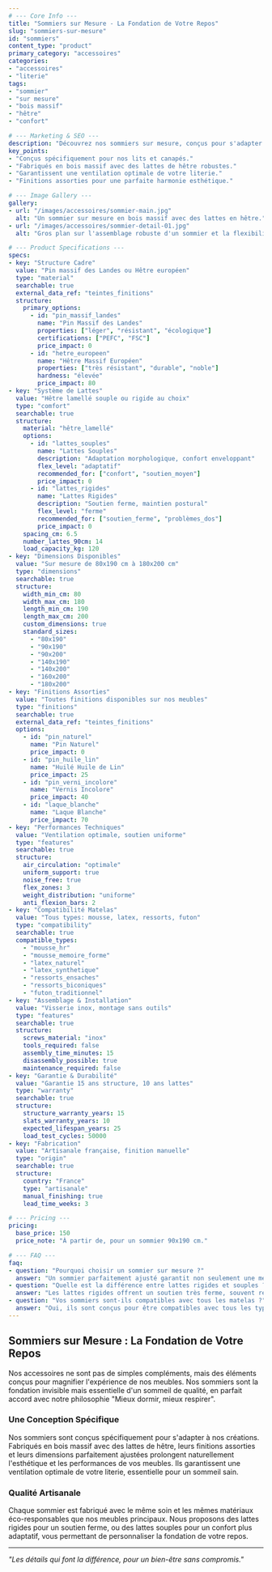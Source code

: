 ```yaml
---
# --- Core Info ---
title: "Sommiers sur Mesure - La Fondation de Votre Repos"
slug: "sommiers-sur-mesure"
id: "sommiers"
content_type: "product"
primary_category: "accessoires"
categories:
- "accessoires"
- "literie"
tags:
- "sommier"
- "sur mesure"
- "bois massif"
- "hêtre"
- "confort"

# --- Marketing & SEO ---
description: "Découvrez nos sommiers sur mesure, conçus pour s'adapter parfaitement à nos créations. Fabriqués en bois massif et lattes de hêtre pour un soutien optimal."
key_points:
- "Conçus spécifiquement pour nos lits et canapés."
- "Fabriqués en bois massif avec des lattes de hêtre robustes."
- "Garantissent une ventilation optimale de votre literie."
- "Finitions assorties pour une parfaite harmonie esthétique."

# --- Image Gallery ---
gallery:
- url: "/images/accessoires/sommier-main.jpg"
  alt: "Un sommier sur mesure en bois massif avec des lattes en hêtre."
- url: "/images/accessoires/sommier-detail-01.jpg"
  alt: "Gros plan sur l'assemblage robuste d'un sommier et la flexibilité de ses lattes."

# --- Product Specifications ---
specs:
- key: "Structure Cadre"
  value: "Pin massif des Landes ou Hêtre européen"
  type: "material"
  searchable: true
  external_data_ref: "teintes_finitions"
  structure:
    primary_options:
      - id: "pin_massif_landes"
        name: "Pin Massif des Landes"
        properties: ["léger", "résistant", "écologique"]
        certifications: ["PEFC", "FSC"]
        price_impact: 0
      - id: "hetre_europeen"
        name: "Hêtre Massif Européen"
        properties: ["très résistant", "durable", "noble"]
        hardness: "élevée"
        price_impact: 80
- key: "Système de Lattes"
  value: "Hêtre lamellé souple ou rigide au choix"
  type: "comfort"
  searchable: true
  structure:
    material: "hêtre_lamellé"
    options:
      - id: "lattes_souples"
        name: "Lattes Souples"
        description: "Adaptation morphologique, confort enveloppant"
        flex_level: "adaptatif"
        recommended_for: ["confort", "soutien_moyen"]
        price_impact: 0
      - id: "lattes_rigides"
        name: "Lattes Rigides"
        description: "Soutien ferme, maintien postural"
        flex_level: "ferme"
        recommended_for: ["soutien_ferme", "problèmes_dos"]
        price_impact: 0
    spacing_cm: 6.5
    number_lattes_90cm: 14
    load_capacity_kg: 120
- key: "Dimensions Disponibles"
  value: "Sur mesure de 80x190 cm à 180x200 cm"
  type: "dimensions"
  searchable: true
  structure:
    width_min_cm: 80
    width_max_cm: 180
    length_min_cm: 190
    length_max_cm: 200
    custom_dimensions: true
    standard_sizes:
      - "80x190"
      - "90x190"
      - "90x200"
      - "140x190"
      - "140x200"
      - "160x200"
      - "180x200"
- key: "Finitions Assorties"
  value: "Toutes finitions disponibles sur nos meubles"
  type: "finitions"
  searchable: true
  external_data_ref: "teintes_finitions"
  options:
    - id: "pin_naturel"
      name: "Pin Naturel"
      price_impact: 0
    - id: "pin_huile_lin"
      name: "Huilé Huile de Lin"
      price_impact: 25
    - id: "pin_verni_incolore"
      name: "Vernis Incolore"
      price_impact: 40
    - id: "laque_blanche"
      name: "Laque Blanche"
      price_impact: 70
- key: "Performances Techniques"
  value: "Ventilation optimale, soutien uniforme"
  type: "features"
  searchable: true
  structure:
    air_circulation: "optimale"
    uniform_support: true
    noise_free: true
    flex_zones: 3
    weight_distribution: "uniforme"
    anti_flexion_bars: 2
- key: "Compatibilité Matelas"
  value: "Tous types: mousse, latex, ressorts, futon"
  type: "compatibility"
  searchable: true
  compatible_types:
    - "mousse_hr"
    - "mousse_memoire_forme"
    - "latex_naturel"
    - "latex_synthetique"
    - "ressorts_ensaches"
    - "ressorts_biconiques"
    - "futon_traditionnel"
- key: "Assemblage & Installation"
  value: "Visserie inox, montage sans outils"
  type: "features"
  searchable: true
  structure:
    screws_material: "inox"
    tools_required: false
    assembly_time_minutes: 15
    disassembly_possible: true
    maintenance_required: false
- key: "Garantie & Durabilité"
  value: "Garantie 15 ans structure, 10 ans lattes"
  type: "warranty"
  searchable: true
  structure:
    structure_warranty_years: 15
    slats_warranty_years: 10
    expected_lifespan_years: 25
    load_test_cycles: 50000
- key: "Fabrication"
  value: "Artisanale française, finition manuelle"
  type: "origin"
  searchable: true
  structure:
    country: "France"
    type: "artisanale"
    manual_finishing: true
    lead_time_weeks: 3

# --- Pricing ---
pricing:
  base_price: 150
  price_note: "À partir de, pour un sommier 90x190 cm."

# --- FAQ ---
faq:
- question: "Pourquoi choisir un sommier sur mesure ?"
  answer: "Un sommier parfaitement ajusté garantit non seulement une meilleure stabilité et un meilleur confort, mais il prolonge aussi la durée de vie de votre matelas en assurant un soutien uniforme et une ventilation adéquate."
- question: "Quelle est la différence entre lattes rigides et souples ?"
  answer: "Les lattes rigides offrent un soutien très ferme, souvent recommandé pour les personnes souffrant de maux de dos. Les lattes souples s'adaptent aux contours du corps, offrant un confort plus enveloppant."
- question: "Vos sommiers sont-ils compatibles avec tous les matelas ?"
  answer: "Oui, ils sont conçus pour être compatibles avec tous les types de matelas (mousse, latex, ressorts), mais nous pouvons vous conseiller sur la meilleure association pour un confort optimal."
---
```


## Sommiers sur Mesure : La Fondation de Votre Repos

Nos accessoires ne sont pas de simples compléments, mais des éléments conçus pour magnifier l'expérience de nos meubles. Nos sommiers sont la fondation invisible mais essentielle d'un sommeil de qualité, en parfait accord avec notre philosophie "Mieux dormir, mieux respirer".

### Une Conception Spécifique

Nos sommiers sont conçus spécifiquement pour s'adapter à nos créations. Fabriqués en bois massif avec des lattes de hêtre, leurs finitions assorties et leurs dimensions parfaitement ajustées prolongent naturellement l'esthétique et les performances de vos meubles. Ils garantissent une ventilation optimale de votre literie, essentielle pour un sommeil sain.

### Qualité Artisanale

Chaque sommier est fabriqué avec le même soin et les mêmes matériaux éco-responsables que nos meubles principaux. Nous proposons des lattes rigides pour un soutien ferme, ou des lattes souples pour un confort plus adaptatif, vous permettant de personnaliser la fondation de votre repos.

---
_"Les détails qui font la différence, pour un bien-être sans compromis."_